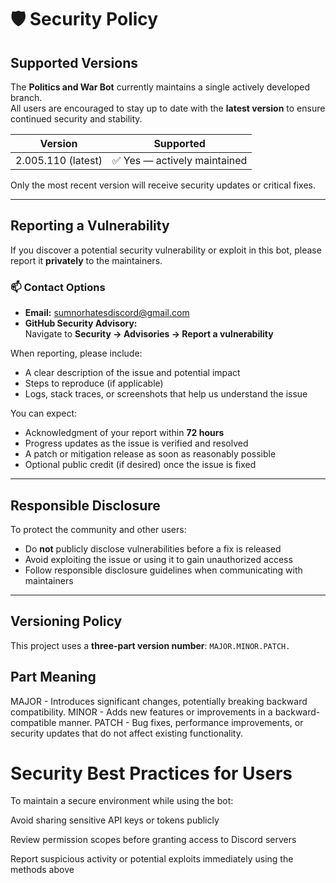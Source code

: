 # 🛡️ Security Policy

## Supported Versions

The **Politics and War Bot** currently maintains a single actively developed branch.  
All users are encouraged to stay up to date with the **latest version** to ensure continued security and stability.

| Version | Supported          |
| -------- | ------------------ |
| 2.005.110 (latest) | ✅ Yes — actively maintained |

Only the most recent version will receive security updates or critical fixes.

---

## Reporting a Vulnerability

If you discover a potential security vulnerability or exploit in this bot, please report it **privately** to the maintainers.

### 📫 Contact Options
- **Email:** sumnorhatesdiscord@gmail.com
- **GitHub Security Advisory:**  
  Navigate to **Security → Advisories → Report a vulnerability**

When reporting, please include:
- A clear description of the issue and potential impact  
- Steps to reproduce (if applicable)  
- Logs, stack traces, or screenshots that help us understand the issue  

You can expect:
- Acknowledgment of your report within **72 hours**
- Progress updates as the issue is verified and resolved
- A patch or mitigation release as soon as reasonably possible
- Optional public credit (if desired) once the issue is fixed

---

## Responsible Disclosure

To protect the community and other users:
- Do **not** publicly disclose vulnerabilities before a fix is released  
- Avoid exploiting the issue or using it to gain unauthorized access  
- Follow responsible disclosure guidelines when communicating with maintainers

---

## Versioning Policy

This project uses a **three-part version number**: `MAJOR.MINOR.PATCH.`

## Part	Meaning
MAJOR -	Introduces significant changes, potentially breaking backward compatibility.
MINOR -	Adds new features or improvements in a backward-compatible manner.
PATCH -	Bug fixes, performance improvements, or security updates that do not affect existing functionality.


# Security Best Practices for Users

To maintain a secure environment while using the bot:

Avoid sharing sensitive API keys or tokens publicly

Review permission scopes before granting access to Discord servers

Report suspicious activity or potential exploits immediately using the methods above
